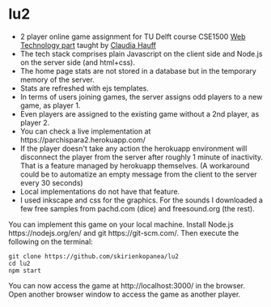 # lu2
<ul>
<li>2 player online game assignment for TU Delft course CSE1500 <a href="https://chauff.github.io/Web-Teaching/">Web Technology part</a> taught by <a href="https://github.com/chauff">Claudia Hauff</a></li>
<li>The tech stack comprises plain Javascript on the client side and Node.js on the server side (and html+css).</li>
<li>The home page stats are not stored in a database but in the temporary memory of the server.</li>
<li>Stats are refreshed with ejs templates.</li>
<li>In terms of users joining games, the server assigns odd players to a new game, as player 1.</li>
<li>Even players are assigned to the existing game without a 2nd player, as player 2.</li>
<li>You can check a live implementation at https://parchispara2.herokuapp.com/</li>
<li>If the player doesn't take any action the herokuapp environment will disconnect the player from the server after roughly 1 minute of inactivity.
That is a feature managed by herokuapp themselves. (A workaround could be to automatize an empty message from the client to the server every 30 seconds)</li>
<li>Local implementations do not have that feature.</li>
<li>I used inkscape and css for the graphics. For the sounds I downloaded a few free samples from pachd.com (dice) and freesound.org (the rest).</li>
</ul>
You can implement this game on your local machine. Install Node.js https://nodejs.org/en/ and git https://git-scm.com/. Then execute the following on the terminal:

```console
git clone https://github.com/skirienkopanea/lu2
cd lu2
npm start
```

You can now access the game at http://localhost:3000/ in the browser. Open another browser window to access the game as another player.
